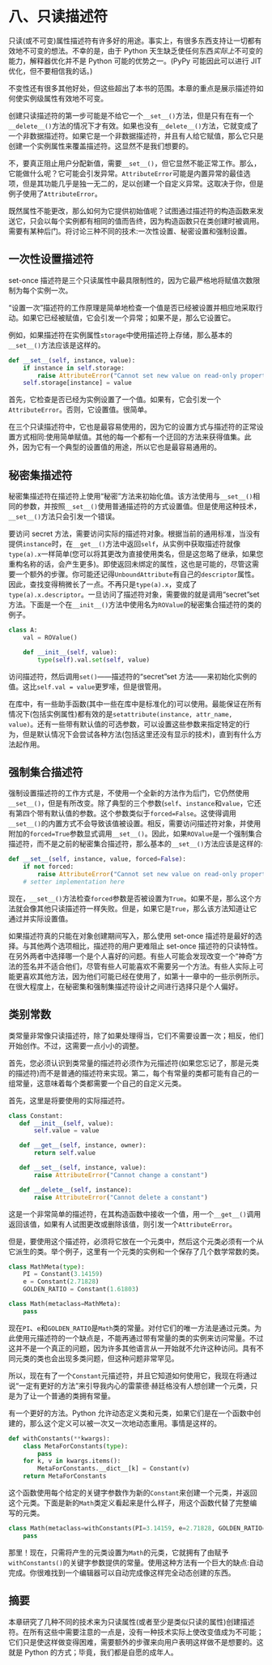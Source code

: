 # 八、只读描述符

只读(或不可变)属性描述符有许多好的用途。事实上，有很多东西支持让一切都有效地不可变的想法。不幸的是，由于 Python 天生缺乏使任何东西*实际上*不可变的能力，解释器优化并不是 Python 可能的优势之一。(PyPy 可能因此可以进行 JIT 优化，但不要相信我的话。)

不变性还有很多其他好处，但这些超出了本书的范围。本章的重点是展示描述符如何使实例级属性有效地不可变。

创建只读描述符的第一步可能是不给它一个`__set__()`方法，但是只有在有一个`__delete__()`方法的情况下才有效。如果也没有`__delete__()`方法，它就变成了一个非数据描述符。如果它是一个非数据描述符，并且有人给它赋值，那么它只是创建一个实例属性来覆盖描述符。这显然不是我们想要的。

不，要真正阻止用户分配新值，需要`__set__()`，但它显然不能正常工作。那么，它能做什么呢？它可能会引发异常。`AttributeError`可能是内置异常的最佳选项，但是其功能几乎是独一无二的，足以创建一个自定义异常。这取决于你，但是例子使用了`AttributeError`。

既然属性不能更改，那么如何为它提供初始值呢？试图通过描述符的构造函数来发送它，只会以每个实例都有相同的值而告终，因为构造函数只在类创建时被调用。需要有某种后门。将讨论三种不同的技术:一次性设置、秘密设置和强制设置。

## 一次性设置描述符

set-once 描述符是三个只读属性中最具限制性的，因为它最严格地将赋值次数限制为每个实例一次。

“设置一次”描述符的工作原理是简单地检查一个值是否已经被设置并相应地采取行动。如果它已经被赋值，它会引发一个异常；如果不是，那么它设置它。

例如，如果描述符在实例属性`storage`中使用描述符上存储，那么基本的`__set__()`方法应该是这样的。

```py
def __set__(self, instance, value):
    if instance in self.storage:
        raise AttributeError("Cannot set new value on read-only property")
    self.storage[instance] = value

```

首先，它检查是否已经为实例设置了一个值。如果有，它会引发一个`AttributeError`。否则，它设置值。很简单。

在三个只读描述符中，它也是最容易使用的，因为它的设置方式与描述符的正常设置方式相同:使用简单赋值。其他的每一个都有一个迂回的方法来获得值集。此外，因为它有一个典型的设置值的用途，所以它也是最容易通用的。

## 秘密集描述符

秘密集描述符在描述符上使用“秘密”方法来初始化值。该方法使用与`__set__()`相同的参数，并按照`__set__()`使用普通描述符的方式设置值。但是使用这种技术，`__set__()`方法只会引发一个错误。

要访问 secret 方法，需要访问实际的描述符对象。根据当前的通用标准，当没有提供`instance`时，在`__get__()`方法中返回`self`，从实例中获取描述符就像`type(a).x`一样简单(您可以将其更改为直接使用类名，但是这忽略了继承，如果您重构名称的话，会产生更多)。即使返回未绑定的属性，这也是可能的，尽管这需要一个额外的步骤。你可能还记得`UnboundAttribute`有自己的`descriptor`属性。因此，查找变得稍微长了一点。不再只是`type(a).x`，变成了`type(a).x.descriptor`。一旦访问了描述符对象，需要做的就是调用“secret”set 方法。下面是一个在`__init__()`方法中使用名为`ROValue`的秘密集合描述符的类的例子。

```py
class A:
    val = ROValue()

    def __init__(self, value):
        type(self).val.set(self, value)

```

访问描述符，然后调用`set()`——描述符的“secret”set 方法——来初始化实例的值。这比`self.val = value`更罗嗦，但是很管用。

在库中，有一些助手函数(其中一些在库中是标准化的)可以使用。最能保证在所有情况下(包括实例属性)都有效的是`setattribute(instance, attr_name, value)`。还有一些带有默认值的可选参数，可以设置这些参数来指定特定的行为，但是默认情况下会尝试各种方法(包括这里还没有显示的技术)，直到有什么方法起作用。

## 强制集合描述符

强制设置描述符的工作方式是，不使用一个全新的方法作为后门，它仍然使用`__set__()`，但是有所改变。除了典型的三个参数(`self`、`instance`和`value`，它还有第四个带有默认值的参数。这个参数类似于`forced=False`。这使得调用`__set__()`的内置方式不会导致该值被设置。相反，需要访问描述符对象，并使用附加的`forced=True`参数显式调用`__set__()`。因此，如果`ROValue`是一个强制集合描述符，而不是之前的秘密集合描述符，那么基本的`__set__()`方法应该是这样的:

```py
def __set__(self, instance, value, forced=False):
    if not forced:
        raise AttributeError("Cannot set new value on read-only property")
    # setter implementation here

```

现在，`__set__()`方法检查`forced`参数是否被设置为`True`。如果不是，那么这个方法就会像其他只读描述符一样失败。但是，如果它是`True`，那么该方法知道让它通过并实际设置值。

如果描述符真的只能在对象创建期间写入，那么使用 set-once 描述符是最好的选择。与其他两个选项相比，描述符的用户更难阻止 set-once 描述符的只读特性。在另外两者中选择哪一个是个人喜好的问题。有些人可能会发现改变一个“神奇”方法的签名并不适合他们，尽管有些人可能喜欢不需要另一个方法。有些人实际上可能更喜欢其他方法，因为他们可能已经在使用了，如第十一章中的一些示例所示。在很大程度上，在秘密集和强制集描述符设计之间进行选择只是个人偏好。

## 类别常数

类常量非常像只读描述符，除了如果处理得当，它们不需要设置一次；相反，他们开始创作。不过，这需要一点小小的调整。

首先，您必须认识到类常量的描述符必须作为元描述符(如果您忘记了，那是元类的描述符)而不是普通的描述符来实现。第二，每个有常量的类都可能有自己的一组常量，这意味着每个类都需要一个自己的自定义元类。

首先，这里是将要使用的实际描述符。

```py
class Constant:
   def __init__(self, value):
       self.value = value

   def __get__(self, instance, owner):
       return self.value

   def __set__(self, instance, value):
       raise AttributeError("Cannot change a constant")

   def __delete__(self, instance):
       raise AttributeError("Cannot delete a constant")

```

这是一个非常简单的描述符，在其构造函数中接收一个值，用一个`__get__()`调用返回该值，如果有人试图更改或删除该值，则引发一个`AttributeError`。

但是，要使用这个描述符，必须将它放在一个元类中，然后这个元类必须有一个从它派生的类。举个例子，这里有一个元类的实例和一个保存了几个数学常数的类。

```py
class MathMeta(type):
    PI = Constant(3.14159)
    e = Constant(2.71828)
    GOLDEN_RATIO = Constant(1.61803)

class Math(metaclass=MathMeta):
    pass

```

现在`PI`、`e`和`GOLDEN_RATIO`是`Math`类的常量。对付它们的唯一方法是通过元类。为此使用元描述符的一个缺点是，不能再通过带有常量的类的实例来访问常量。不过这并不是一个真正的问题，因为许多其他语言从一开始就不允许这种访问。具有不同元类的类也会出现多类问题，但这种问题非常罕见。

所以，现在有了一个`Constant`元描述符，并且它知道如何使用它，我现在将通过说“一定有更好的方法”来引导我内心的雷蒙德·赫廷格没有人想创建一个元类，只是为了让一个普通的类拥有常量。

有一个更好的方法。Python 允许动态定义类和元类，如果它们是在一个函数中创建的，那么这个定义可以被一次又一次地动态重用。事情是这样的。

```py
def withConstants(**kwargs):
    class MetaForConstants(type):
        pass
    for k, v in kwargs.items():
        MetaForConstants.__dict__[k] = Constant(v)
    return MetaForConstants

```

这个函数使用每个给定的关键字参数作为新的`Constant`来创建一个元类，并返回这个元类。下面是新的`Math`类定义看起来是什么样子，用这个函数代替了完整编写的元类。

```py
class Math(metaclass=withConstants(PI=3.14159, e=2.71828, GOLDEN_RATIO=1.61803)):
    pass

```

那里！现在，只需将产生的元类设置为`Math`的元类，它就拥有了由赋予`withConstants()`的关键字参数提供的常量。使用这种方法有一个巨大的缺点:自动完成。你很难找到一个编辑器可以自动完成像这样完全动态创建的东西。

## 摘要

本章研究了几种不同的技术来为只读属性(或者至少是类似只读的属性)创建描述符。在所有这些中需要注意的一点是，没有一种技术实际上使改变值成为不可能；它们只是使这样做变得困难，需要额外的步骤来向用户表明这样做不是想要的。这就是 Python 的方式；毕竟，我们都是自愿的成年人。